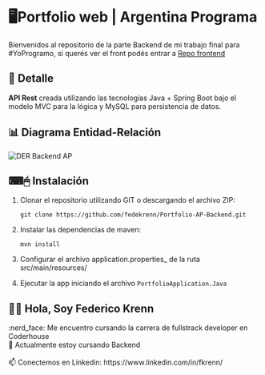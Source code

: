 # 🖥Portfolio web | Argentina Programa

Bienvenidos al repositorio de la parte Backend de mi trabajo final para #YoProgramo, si querés ver el front podés entrar a [Repo frontend]([https://github.com/fedekrenn/Portfolio-AP-Backend](https://github.com/fedekrenn/Portfolio-AP-Frontend))

## 📝 Detalle
**API Rest** creada utilizando las tecnologías Java + Spring Boot bajo el modelo MVC para la lógica y MySQL para persistencia de datos.

## 📊 Diagrama Entidad-Relación


![DER Backend AP](https://user-images.githubusercontent.com/90353038/188518071-6a3e17c9-40e2-444e-add4-cb213ad09101.jpeg)


## ⌨🖱 Instalación

1. Clonar el repositorio utilizando GIT o descargando el archivo ZIP:

    `git clone https://github.com/fedekrenn/Portfolio-AP-Backend.git`

2. Instalar las dependencias de maven:

    `mvn install`

3. Configurar el archivo application.properties_ de la ruta src/main/resources/


4. Ejecutar la app iniciando el archivo `PortfolioApplication.Java`

<h2> 🙋‍♂️ Hola, Soy Federico Krenn</h2>
:nerd_face: Me encuentro cursando la carrera de fullstrack developer en Coderhouse 
<br>
🌱 Actualmente estoy cursando Backend
<br></br>
📫 Conectemos en Linkedin: https://www.linkedin.com/in/fkrenn/
